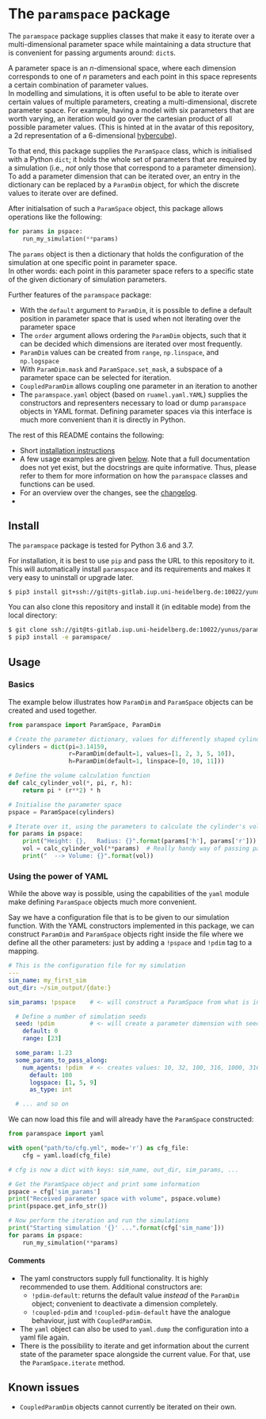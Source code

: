 # The `paramspace` package

The `paramspace` package supplies classes that make it easy to iterate over a multi-dimensional parameter space while maintaining a data structure that is convenient for passing arguments around: `dict`s.

A parameter space is an $`n`$-dimensional space, where each dimension corresponds to one of $`n`$ parameters and each point in this space represents a certain combination of parameter values.  
In modelling and simulations, it is often useful to be able to iterate over certain values of multiple parameters, creating a multi-dimensional, discrete parameter space.
For example, having a model with six parameters that are worth varying, an iteration would go over the cartesian product of all possible parameter values.
(This is hinted at in the avatar of this repository, a 2d representation of a 6-dimensional [hybercube](https://en.wikipedia.org/wiki/Hypercube)).

To that end, this package supplies the `ParamSpace` class, which is initialised with a Python `dict`; it holds the whole set of parameters that are required by a simulation (i.e., _not_ only those that correspond to a parameter dimension).
To add a parameter dimension that can be iterated over, an entry in the dictionary can be replaced by a `ParamDim` object, for which the discrete values to iterate over are defined.

After initialsation of such a `ParamSpace` object, this package allows operations like the following:
```python
for params in pspace:
    run_my_simulation(**params)
```
The `params` object is then a dictionary that holds the configuration of the simulation at one specific point in parameter space.  
In other words: each point in this parameter space refers to a specific state of the given dictionary of simulation parameters.

Further features of the `paramspace` package:
* With the `default` argument to `ParamDim`, it is possible to define a default position in parameter space that is used when not iterating over the parameter space
* The `order` argument allows ordering the `ParamDim` objects, such that it can be decided which dimensions are iterated over most frequently.
* `ParamDim` values can be created from `range`, `np.linspace`, and `np.logspace`
* With `ParamDim.mask` and `ParamSpace.set_mask`, a subspace of a parameter space can be selected for iteration.
* `CoupledParamDim` allows coupling one parameter in an iteration to another
* The `paramspace.yaml` object (based on `ruamel.yaml.YAML`) supplies the constructors and representers necessary to load or dump `paramspace` objects in YAML format. Defining parameter spaces via this interface is much more convenient than it is directly in Python.

The rest of this README contains the following:
* Short [installation instructions](#install)
* A few usage examples are given [below](#usage). Note that a full documentation does not yet exist, but the docstrings are quite informative.
Thus, please refer to them for more information on how the `paramspace` classes and functions can be used.
* For an overview over the changes, see the [changelog](CHANGELOG.md).
* 


## Install
The `paramspace` package is tested for Python 3.6 and 3.7.

For installation, it is best to use `pip` and pass the URL to this repository to it. This will automatically install `paramspace` and its requirements and makes it very easy to uninstall or upgrade later.

```bash
$ pip3 install git+ssh://git@ts-gitlab.iup.uni-heidelberg.de:10022/yunus/paramspace.git
```

You can also clone this repository and install it (in editable mode) from the local directory:
```bash
$ git clone ssh://git@ts-gitlab.iup.uni-heidelberg.de:10022/yunus/paramspace.git
$ pip3 install -e paramspace/
```


## Usage

### Basics
The example below illustrates how `ParamDim` and `ParamSpace` objects can be created and used together.
```python
from paramspace import ParamSpace, ParamDim

# Create the parameter dictionary, values for differently shaped cylinders
cylinders = dict(pi=3.14159,
                 r=ParamDim(default=1, values=[1, 2, 3, 5, 10]),
                 h=ParamDim(default=1, linspace=[0, 10, 11]))

# Define the volume calculation function
def calc_cylinder_vol(*, pi, r, h):
    return pi * (r**2) * h 

# Initialise the parameter space
pspace = ParamSpace(cylinders)

# Iterate over it, using the parameters to calculate the cylinder's volume
for params in pspace:
    print("Height: {},   Radius: {}".format(params['h'], params['r']))
    vol = calc_cylinder_vol(**params)  # Really handy way of passing params :)
    print("  --> Volume: {}".format(vol))
```

### Using the power of YAML
While the above way is possible, using the capabilities of the `yaml` module make defining `ParamSpace` objects much more convenient.

Say we have a configuration file that is to be given to our simulation function. With the YAML constructors implemented in this package, we can construct `ParamDim` and `ParamSpace` objects right inside the file where we define all the other parameters: just by adding a `!pspace` and `!pdim` tag to a mapping.

```yaml
# This is the configuration file for my simulation
---
sim_name: my_first_sim
out_dir: ~/sim_output/{date:}

sim_params: !pspace    # <- will construct a ParamSpace from what is inside

  # Define a number of simulation seeds
  seed: !pdim          # <- will create a parameter dimension with seeds 0...22
    default: 0
    range: [23]

  some_param: 1.23
  some_params_to_pass_along:
    num_agents: !pdim  # <- creates values: 10, 32, 100, 316, 1000, 3162, ...
      default: 100
      logspace: [1, 5, 9]
      as_type: int

  # ... and so on
```

We can now load this file and will already have the `ParamSpace` constructed:

```python
from paramspace import yaml

with open("path/to/cfg.yml", mode='r') as cfg_file:
    cfg = yaml.load(cfg_file)

# cfg is now a dict with keys: sim_name, out_dir, sim_params, ...

# Get the ParamSpace object and print some information
pspace = cfg['sim_params']
print("Received parameter space with volume", pspace.volume)
print(pspace.get_info_str())

# Now perform the iteration and run the simulations
print("Starting simulation '{}' ...".format(cfg['sim_name']))
for params in pspace:
    run_my_simulation(**params)
```

#### Comments
* The yaml constructors supply full functionality. It is highly recommended to use them. Additional constructors are:
   * `!pdim-default`: returns the default value _instead_ of the `ParamDim` object; convenient to deactivate a dimension completely.
   * `!coupled-pdim` and `!coupled-pdim-default` have the analogue behaviour, just with `CoupledParamDim`.
* The `yaml` object can also be used to `yaml.dump` the configuration into a yaml file again.
* There is the possibility to iterate and get information about the current state of the parameter space alongside the current value. For that, use the `ParamSpace.iterate` method.


## Known issues
* `CoupledParamDim` objects cannot currently be iterated on their own.
